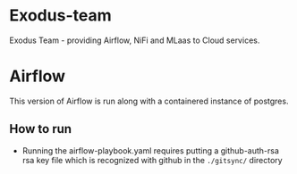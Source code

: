 # Exodus-team
Exodus Team - providing Airflow, NiFi and MLaas to Cloud services.


# Airflow
This version of Airflow is run along with a containered instance of postgres.

## How to run
 * Running the airflow-playbook.yaml requires putting a github-auth-rsa rsa key file which is recognized with github in the `./gitsync/` directory
